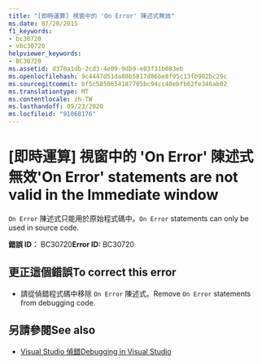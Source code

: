 ```yaml
---
title: "[即時運算] 視窗中的 'On Error' 陳述式無效"
ms.date: 07/20/2015
f1_keywords:
- bc30720
- vbc30720
helpviewer_keywords:
- BC30720
ms.assetid: d370a1db-2cd3-4e09-9db9-e03f31b083eb
ms.openlocfilehash: 9c4447d51da88b5817d86be8f05c13fb982bc29c
ms.sourcegitcommit: bf5c5850654187705bc94cc40ebfb62fe346ab02
ms.translationtype: MT
ms.contentlocale: zh-TW
ms.lasthandoff: 09/23/2020
ms.locfileid: "91068176"
---
```

# <a name="on-error-statements-are-not-valid-in-the-immediate-window"></a><span data-ttu-id="735dc-102">[即時運算] 視窗中的 'On Error' 陳述式無效</span><span class="sxs-lookup"><span data-stu-id="735dc-102">'On Error' statements are not valid in the Immediate window</span></span>

<span data-ttu-id="735dc-103">`On Error` 陳述式只能用於原始程式碼中。</span><span class="sxs-lookup"><span data-stu-id="735dc-103">`On Error` statements can only be used in source code.</span></span>  
  
 <span data-ttu-id="735dc-104">**錯誤 ID︰** BC30720</span><span class="sxs-lookup"><span data-stu-id="735dc-104">**Error ID:** BC30720</span></span>  
  
## <a name="to-correct-this-error"></a><span data-ttu-id="735dc-105">更正這個錯誤</span><span class="sxs-lookup"><span data-stu-id="735dc-105">To correct this error</span></span>  
  
- <span data-ttu-id="735dc-106">請從偵錯程式碼中移除 `On Error` 陳述式。</span><span class="sxs-lookup"><span data-stu-id="735dc-106">Remove `On Error` statements from debugging code.</span></span>  
  
## <a name="see-also"></a><span data-ttu-id="735dc-107">另請參閱</span><span class="sxs-lookup"><span data-stu-id="735dc-107">See also</span></span>

- [<span data-ttu-id="735dc-108">Visual Studio 偵錯</span><span class="sxs-lookup"><span data-stu-id="735dc-108">Debugging in Visual Studio</span></span>](/visualstudio/debugger/debugger-feature-tour)
